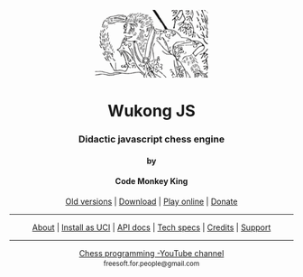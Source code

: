 <p align="center">
  <img src="logo/LOGO.png">
</p>

<h1 align="center">Wukong JS</h1>
<h3 align="center">Didactic javascript chess engine</h3>
<h4 align="center">by</h4>
<h4 align="center">Code Monkey King</h4>
<p align="center">
  <a href="https://github.com/maksimKorzh/wukongJS/raw/main/releases">Old versions</a> |
  <a href="https://github.com/maksimKorzh/wukongJS/raw/main/releases/WukongJS_v1.4.zip">Download</a> |
  <a class="btn btn-success" href="https://maksimkorzh.github.io/wukongJS/wukong.html">Play online</a> |
  <a href="https://www.patreon.com/code_monkey_king">Donate</a>
</p>
<hr>
<p align="center">
  <a href="https://github.com/maksimKorzh/wukongJS/blob/main/docs/ABOUT.MD">About</a> |
  <a href="https://github.com/maksimKorzh/wukongJS/blob/main/docs/UCI.MD">Install as UCI</a> |
  <a href="https://github.com/maksimKorzh/wukongJS/blob/main/docs/API.MD">API docs</a> |
  <a href="https://github.com/maksimKorzh/wukongJS/blob/main/docs/SPECS.MD">Tech specs</a> |
  <a href="https://github.com/maksimKorzh/wukongJS/blob/main/docs/CREDITS.MD">Credits</a> |
  <a href="https://github.com/maksimKorzh/wukongJS/issues">Support</a>
</p>
<hr>
<p align="center">
  <a href="https://www.youtube.com/channel/UCB9-prLkPwgvlKKqDgXhsMQ/playlists">Chess programming -YouTube channel</a><br>
  <small>freesoft.for.people@gmail.com</small>
</p>



 


